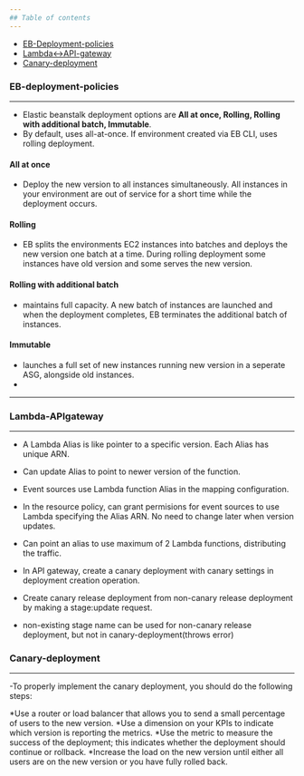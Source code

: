 ```yaml
---
## Table of contents
---
```

  * [EB-Deployment-policies](#EB-deployment-policies)
  * [Lambda<->API-gateway](#Lambda-APIgateway)
  * [Canary-deployment](#Canary-deployment)


### EB-deployment-policies
---
- Elastic beanstalk deployment options are **All at once, Rolling, Rolling with additional batch, Immutable**.
- By default, uses all-at-once. If environment created via EB CLI, uses rolling deployment.

#### All at once
- Deploy the new version to all instances simultaneously. All instances in your environment are out of service for a short time while the deployment occurs. 

#### Rolling
- EB splits the environments EC2 instances into batches and deploys the new version one batch at a time. During rolling deployment some instances have old version and some serves the new version.

#### Rolling with additional batch
- maintains full capacity. A new batch of instances are launched and when the deployment completes, EB terminates the additional batch of instances.

#### Immutable
- launches a full set of new instances running new version in a seperate ASG, alongside old instances.
- 
----------------


### Lambda-APIgateway
---
- A Lambda Alias is like pointer to a specific version. Each Alias has unique ARN.
- Can update Alias to point to newer version of the function.
- Event sources use Lambda function Alias in the mapping configuration.
- In the resource policy, can grant permisions for event sources to use Lambda specifying the Alias ARN. No need to change later when version updates.
- Can point an alias to use maximum of 2 Lambda functions, distributing the traffic.

- In API gateway, create a canary deployment with canary settings in deployment creation operation.
- Create canary release deployment from non-canary release deployment by making a stage:update request.
- non-existing stage name can be used for non-canary release deployment, but not in canary-deployment(throws error)

### Canary-deployment
---
-To properly implement the canary deployment, you should do the following steps:

 *Use a router or load balancer that allows you to send a small percentage of users to the new version.
 *Use a dimension on your KPIs to indicate which version is reporting the metrics.
 *Use the metric to measure the success of the deployment; this indicates whether the deployment should continue or rollback.
 *Increase the load on the new version until either all users are on the new version or you have fully rolled back.

 
